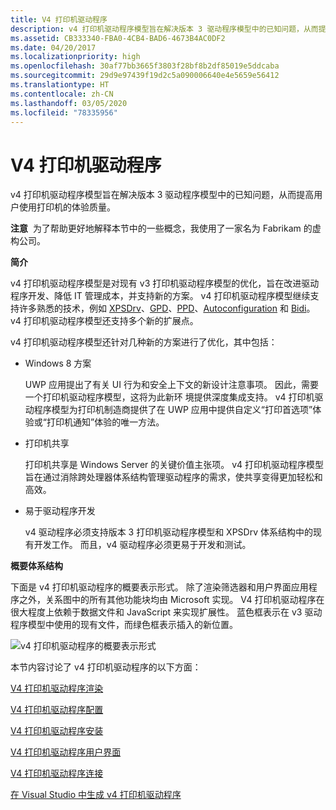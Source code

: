 ```yaml
---
title: V4 打印机驱动程序
description: v4 打印机驱动程序模型旨在解决版本 3 驱动程序模型中的已知问题，从而提高用户使用打印机的体验质量。
ms.assetid: CB333340-FBA0-4CB4-BAD6-4673B4AC0DF2
ms.date: 04/20/2017
ms.localizationpriority: high
ms.openlocfilehash: 30af77bb3665f3803f28bf8b2df85019e5ddcaba
ms.sourcegitcommit: 29d9e97439f19d2c5a090006640e4e5659e56412
ms.translationtype: HT
ms.contentlocale: zh-CN
ms.lasthandoff: 03/05/2020
ms.locfileid: "78335956"
---
```

# <a name="v4-printer-driver"></a>V4 打印机驱动程序


v4 打印机驱动程序模型旨在解决版本 3 驱动程序模型中的已知问题，从而提高用户使用打印机的体验质量。

**注意**  为了帮助更好地解释本节中的一些概念，我使用了一家名为 Fabrikam 的虚构公司。

 

**简介**

v4 打印机驱动程序模型是对现有 v3 打印机驱动程序模型的优化，旨在改进驱动程序开发、降低 IT 管理成本，并支持新的方案。 v4 打印机驱动程序模型继续支持许多熟悉的技术，例如 [XPSDrv](xpsdrv-printer-driver.md)、[GPD](introduction-to-gpd-files.md)、[PPD](pscript-minidrivers.md)、[Autoconfiguration](printer-autoconfiguration.md) 和 [Bidi](bidirectional-communication.md)。 v4 打印机驱动程序模型还支持多个新的扩展点。

v4 打印机驱动程序模型还针对几种新的方案进行了优化，其中包括：

-   Windows 8 方案

    UWP 应用提出了有关 UI 行为和安全上下文的新设计注意事项。 因此，需要一个打印机驱动程序模型，这将为此新环 境提供深度集成支持。 v4 打印机驱动程序模型为打印机制造商提供了在 UWP 应用中提供自定义“打印首选项”体验或“打印机通知”体验的唯一方法。

-   打印机共享

    打印机共享是 Windows Server 的关键价值主张项。 v4 打印机驱动程序模型旨在通过消除跨处理器体系结构管理驱动程序的需求，使共享变得更加轻松和高效。

-   易于驱动程序开发

    v4 驱动程序必须支持版本 3 打印机驱动程序模型和 XPSDrv 体系结构中的现有开发工作。 而且，v4 驱动程序必须更易于开发和测试。

**概要体系结构**

下面是 v4 打印机驱动程序的概要表示形式。 除了渲染筛选器和用户界面应用程序之外，关系图中的所有其他功能块均由 Microsoft 实现。 V4 打印机驱动程序在很大程度上依赖于数据文件和 JavaScript 来实现扩展性。 蓝色框表示在 v3 驱动程序模型中使用的现有文件，而绿色框表示插入的新位置。

![v4 打印机驱动程序的概要表示形式](images/v4driverarch.png)

本节内容讨论了 v4 打印机驱动程序的以下方面：

[V4 打印机驱动程序渲染](v4-driver-rendering.md)

[V4 打印机驱动程序配置](v4-driver-configuration.md)

[V4 打印机驱动程序安装](v4-driver-setup.md)

[V4 打印机驱动程序用户界面](v4-printer-driver-user-interfaces.md)

[V4 打印机驱动程序连接](v4-printer-driver-connectivity.md)

[在 Visual Studio 中生成 v4 打印机驱动程序](build-a-v4-print-driver-in-visual-studio.md)

 

 





